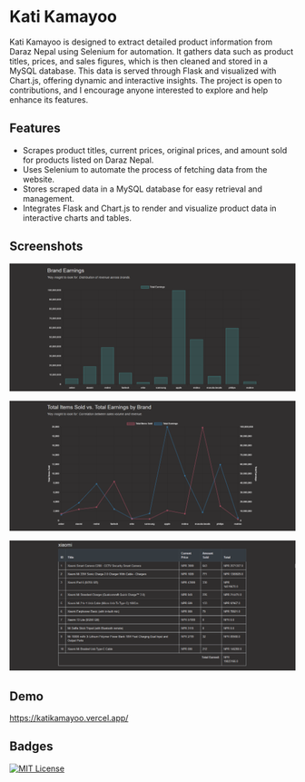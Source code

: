 # Kati Kamayoo
Kati Kamayoo is designed to extract detailed product information from Daraz Nepal using Selenium for automation. It gathers data such as product titles, prices, and sales figures, which is then cleaned and stored in a MySQL database. This data is served through Flask and visualized with Chart.js, offering dynamic and interactive insights. The project is open to contributions, and I encourage anyone interested to explore and help enhance its features. 


## Features
- Scrapes product titles, current prices, original prices, and amount sold for products listed on Daraz Nepal.
- Uses Selenium to automate the process of fetching data from the website.
- Stores scraped data in a MySQL database for easy retrieval and management.
- Integrates Flask and Chart.js to render and visualize product data in interactive charts and tables.


## Screenshots
![App Screenshot](https://raw.githubusercontent.com/rewaj56/katikamayoo/main/screenshots/screenshot1.PNG)

![App Screenshot](https://raw.githubusercontent.com/rewaj56/katikamayoo/main/screenshots/screenshot2.PNG)

![App Screenshot](https://raw.githubusercontent.com/rewaj56/katikamayoo/main/screenshots/screenshot3.PNG)


## Demo
https://katikamayoo.vercel.app/


## Badges
[![MIT License](https://img.shields.io/badge/License-MIT-green.svg)](https://choosealicense.com/licenses/mit/)